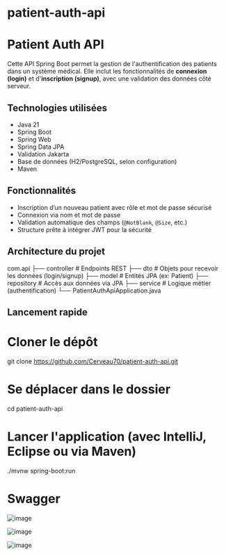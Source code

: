 # patient-auth-api

# Patient Auth API

Cette API Spring Boot permet la gestion de l'authentification des patients dans un système médical. Elle inclut les fonctionnalités de **connexion (login)** et d'**inscription (signup)**, avec une validation des données côté serveur.

## Technologies utilisées

- Java 21
- Spring Boot
- Spring Web
- Spring Data JPA
- Validation Jakarta
- Base de données (H2/PostgreSQL, selon configuration)
- Maven

##  Fonctionnalités

- Inscription d’un nouveau patient avec rôle et mot de passe sécurisé
-  Connexion via nom et mot de passe
-  Validation automatique des champs (`@NotBlank`, `@Size`, etc.)
-  Structure prête à intégrer JWT pour la sécurité

##  Architecture du projet

com.api
├── controller # Endpoints REST
├── dto # Objets pour recevoir les données (login/signup)
├── model # Entités JPA (ex: Patient)
├── repository # Accès aux données via JPA
├── service # Logique métier (authentification)
└── PatientAuthApiApplication.java


## Lancement rapide

# Cloner le dépôt
git clone https://github.com/Cerveau70/patient-auth-api.git

# Se déplacer dans le dossier
cd patient-auth-api

# Lancer l'application (avec IntelliJ, Eclipse ou via Maven)
./mvnw spring-boot:run

# Swagger

![image](https://github.com/user-attachments/assets/506e4c50-a23c-47d7-945c-73f0356b7683)

![image](https://github.com/user-attachments/assets/5c7f0bcf-fdbe-4d83-ada1-7bd640bb5683)

![image](https://github.com/user-attachments/assets/4f300ed5-0be7-4983-b33e-f8f61c295341)



